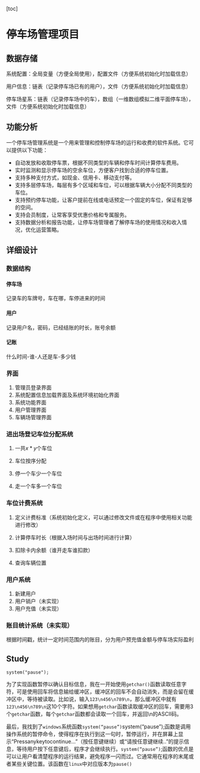 [toc]

# 停车场管理项目

## 数据存储

系统配置：全局变量（方便全局使用），配置文件（方便系统初始化时加载信息）

用户信息：链表（记录停车场已有的用户），文件（方便系统初始化时加载信息）

停车场星系：链表（记录停车场中的车），数组（一维数组模拟二维平面停车场），文件（方便系统初始化时加载信息）

## 功能分析

一个停车场管理系统是一个用来管理和控制停车场的运行和收费的软件系统。它可以提供以下功能：

-   自动发放和收取停车票，根据不同类型的车辆和停车时间计算停车费用。
-   实时监测和显示停车场的空余车位，方便客户找到合适的停车位置。
-   支持多种支付方式，如现金、信用卡、移动支付等。
-   支持多层停车场，每层有多个区域和车位，可以根据车辆大小分配不同类型的车位。
-   支持预约停车功能，让客户提前在线或电话预定一个固定的车位，保证有足够的空间。
-   支持会员制度，让常客享受优惠价格和专属服务。
-   支持数据分析和报告功能，让停车场管理者了解停车场的使用情况和收入情况，优化运营策略。

## 详细设计

### 数据结构

#### 停车场

记录车的车牌号，车在哪，车停进来的时间

#### 用户

记录用户名，密码，已经结账的时长，账号余额

#### 记账

什么时间-谁-人还是车-多少钱

### 界面

1.   管理员登录界面
2.   系统配置信息加载界面及系统环境初始化界面
3.   系统功能界面
4.   用户管理界面
5.   车辆场管理界面

### 进出场登记车位分配系统

1.   一共$x*y$个车位

2.   车位按序分配

3.   停一个车少一个车位

4.   走一个车多一个车位

### 车位计费系统

1.   定义计费标准（系统初始化定义，可以通过修改文件或在程序中使用相关功能进行修改）

2.   计算停车时长（根据入场时间与出场时间进行计算）

3.   扣除卡内余额（谁开走车谁扣款）

4.   查询车辆位置

### 用户系统

1.   新建用户
2.   用户销户（未实现）
3.   用户充值（未实现）

### 账目统计系统（未实现）

根据时间戳，统计一定时间范围内的账目，分为用户预充值金额与停车场实际盈利

## Study

`system("pause");`

为了实现函数暂停以确认目标信息，我在一开始使用`getchar()`函数读取任意字符，可是使用回车将信息输给缓冲区，缓冲区的回车不会自动消失，而是会留在缓冲区中，等待被读取。比如说，输入`123\n456\n789\n`，那么缓冲区中就有`123\n456\n789\n`这10个字符。如果想用`getchar`函数读取缓冲区的回车，需要用3个`getchar`函数，每个`getchar`函数都会读取一个回车，并返回\n的ASCII码。

最后，我找到了`windows`系统函数`system(“pause”)`system(“pause”);函数是调用操作系统的暂停命令，使得程序在执行到这一句时，暂停运行，并在屏幕上显示“Pressanykeytocontinue...”（按任意键继续）或“请按任意键继续..”的提示信息，等待用户按下任意键后，程序才会继续执行。`system(“pause”)`;函数的优点是可以让用户看清楚程序的运行结果，避免程序一闪而过。它通常用在程序的末尾或者某些关键位置。该函数在`linux`中对应版本为`pause()`